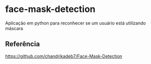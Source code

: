 # face-mask-detection
 Aplicação em python para reconhecer se um usuário está utilizando máscara

## Referência
https://github.com/chandrikadeb7/Face-Mask-Detection
